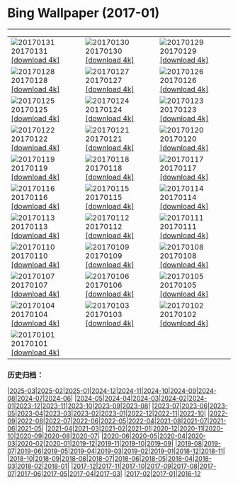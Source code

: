 # Bing Wallpaper (2017-01)
**************

<table><tr><td><img class="wallpaper" src="https://www.bing.com/az/hprichbg/rb/GBRISS_ZH-CN10195808313_1920x1080.jpg" alt="20170131"> 20170131 <a href="https://www.bing.com/az/hprichbg/rb/GBRISS_ZH-CN10195808313_UHD.jpg">[download 4k]</a></td><td><img class="wallpaper" src="https://www.bing.com/az/hprichbg/rb/FlameTowers_ZH-CN10904980589_1920x1080.jpg" alt="20170130"> 20170130 <a href="https://www.bing.com/az/hprichbg/rb/FlameTowers_ZH-CN10904980589_UHD.jpg">[download 4k]</a></td><td><img class="wallpaper" src="https://www.bing.com/az/hprichbg/rb/SpringCouplet_ZH-CN16366435588_1920x1080.jpg" alt="20170129"> 20170129 <a href="https://www.bing.com/az/hprichbg/rb/SpringCouplet_ZH-CN16366435588_UHD.jpg">[download 4k]</a></td></tr><tr><td><img class="wallpaper" src="https://www.bing.com/az/hprichbg/rb/DoorGods_ZH-CN12360444323_1920x1080.jpg" alt="20170128"> 20170128 <a href="https://www.bing.com/az/hprichbg/rb/DoorGods_ZH-CN12360444323_UHD.jpg">[download 4k]</a></td><td><img class="wallpaper" src="https://www.bing.com/az/hprichbg/rb/ChineseGoldenPheasant_ZH-CN12693021758_1920x1080.jpg" alt="20170127"> 20170127 <a href="https://www.bing.com/az/hprichbg/rb/ChineseGoldenPheasant_ZH-CN12693021758_UHD.jpg">[download 4k]</a></td><td><img class="wallpaper" src="https://www.bing.com/az/hprichbg/rb/Chopstics_ZH-CN11978203109_1920x1080.jpg" alt="20170126"> 20170126 <a href="https://www.bing.com/az/hprichbg/rb/Chopstics_ZH-CN11978203109_UHD.jpg">[download 4k]</a></td></tr><tr><td><img class="wallpaper" src="https://www.bing.com/az/hprichbg/rb/DovrefjellMuskox_ZH-CN14069563613_1920x1080.jpg" alt="20170125"> 20170125 <a href="https://www.bing.com/az/hprichbg/rb/DovrefjellMuskox_ZH-CN14069563613_UHD.jpg">[download 4k]</a></td><td><img class="wallpaper" src="https://www.bing.com/az/hprichbg/rb/VillersAbbey_ZH-CN10373383330_1920x1080.jpg" alt="20170124"> 20170124 <a href="https://www.bing.com/az/hprichbg/rb/VillersAbbey_ZH-CN10373383330_UHD.jpg">[download 4k]</a></td><td><img class="wallpaper" src="https://www.bing.com/az/hprichbg/rb/LuciolaCruciata_ZH-CN9063767400_1920x1080.jpg" alt="20170123"> 20170123 <a href="https://www.bing.com/az/hprichbg/rb/LuciolaCruciata_ZH-CN9063767400_UHD.jpg">[download 4k]</a></td></tr><tr><td><img class="wallpaper" src="https://www.bing.com/az/hprichbg/rb/MontBlancVideo_ZH-CN9230432404_1920x1080.jpg" alt="20170122"> 20170122 <a href="https://www.bing.com/az/hprichbg/rb/MontBlancVideo_ZH-CN9230432404_UHD.jpg">[download 4k]</a></td><td><img class="wallpaper" src="https://www.bing.com/az/hprichbg/rb/PfeifferBeach_ZH-CN13868196659_1920x1080.jpg" alt="20170121"> 20170121 <a href="https://www.bing.com/az/hprichbg/rb/PfeifferBeach_ZH-CN13868196659_UHD.jpg">[download 4k]</a></td><td><img class="wallpaper" src="https://www.bing.com/az/hprichbg/rb/GentooPenguinVideo_ZH-CN9979103072_1920x1080.jpg" alt="20170120"> 20170120 <a href="https://www.bing.com/az/hprichbg/rb/GentooPenguinVideo_ZH-CN9979103072_UHD.jpg">[download 4k]</a></td></tr><tr><td><img class="wallpaper" src="https://www.bing.com/az/hprichbg/rb/IceSculptures_ZH-CN12032666081_1920x1080.jpg" alt="20170119"> 20170119 <a href="https://www.bing.com/az/hprichbg/rb/IceSculptures_ZH-CN12032666081_UHD.jpg">[download 4k]</a></td><td><img class="wallpaper" src="https://www.bing.com/az/hprichbg/rb/MinervaTerrace_ZH-CN10705203937_1920x1080.jpg" alt="20170118"> 20170118 <a href="https://www.bing.com/az/hprichbg/rb/MinervaTerrace_ZH-CN10705203937_UHD.jpg">[download 4k]</a></td><td><img class="wallpaper" src="https://www.bing.com/az/hprichbg/rb/MountOTemanu_ZH-CN10516512008_1920x1080.jpg" alt="20170117"> 20170117 <a href="https://www.bing.com/az/hprichbg/rb/MountOTemanu_ZH-CN10516512008_UHD.jpg">[download 4k]</a></td></tr><tr><td><img class="wallpaper" src="https://www.bing.com/az/hprichbg/rb/LasMedulasFrost_ZH-CN10300016604_1920x1080.jpg" alt="20170116"> 20170116 <a href="https://www.bing.com/az/hprichbg/rb/LasMedulasFrost_ZH-CN10300016604_UHD.jpg">[download 4k]</a></td><td><img class="wallpaper" src="https://www.bing.com/az/hprichbg/rb/BehindTheFalls_ZH-CN6370841810_1920x1080.jpg" alt="20170115"> 20170115 <a href="https://www.bing.com/az/hprichbg/rb/BehindTheFalls_ZH-CN6370841810_UHD.jpg">[download 4k]</a></td><td><img class="wallpaper" src="https://www.bing.com/az/hprichbg/rb/GreatCourt_ZH-CN11131065922_1920x1080.jpg" alt="20170114"> 20170114 <a href="https://www.bing.com/az/hprichbg/rb/GreatCourt_ZH-CN11131065922_UHD.jpg">[download 4k]</a></td></tr><tr><td><img class="wallpaper" src="https://www.bing.com/az/hprichbg/rb/KongdeRi_ZH-CN11743396085_1920x1080.jpg" alt="20170113"> 20170113 <a href="https://www.bing.com/az/hprichbg/rb/KongdeRi_ZH-CN11743396085_UHD.jpg">[download 4k]</a></td><td><img class="wallpaper" src="https://www.bing.com/az/hprichbg/rb/MacaquesWulingyuan_ZH-CN8705472129_1920x1080.jpg" alt="20170112"> 20170112 <a href="https://www.bing.com/az/hprichbg/rb/MacaquesWulingyuan_ZH-CN8705472129_UHD.jpg">[download 4k]</a></td><td><img class="wallpaper" src="https://www.bing.com/az/hprichbg/rb/TempleOfValadier_ZH-CN13184904528_1920x1080.jpg" alt="20170111"> 20170111 <a href="https://www.bing.com/az/hprichbg/rb/TempleOfValadier_ZH-CN13184904528_UHD.jpg">[download 4k]</a></td></tr><tr><td><img class="wallpaper" src="https://www.bing.com/az/hprichbg/rb/NASAEgypt_ZH-CN10985844646_1920x1080.jpg" alt="20170110"> 20170110 <a href="https://www.bing.com/az/hprichbg/rb/NASAEgypt_ZH-CN10985844646_UHD.jpg">[download 4k]</a></td><td><img class="wallpaper" src="https://www.bing.com/az/hprichbg/rb/EifelNPBelgium_ZH-CN12131884508_1920x1080.jpg" alt="20170109"> 20170109 <a href="https://www.bing.com/az/hprichbg/rb/EifelNPBelgium_ZH-CN12131884508_UHD.jpg">[download 4k]</a></td><td><img class="wallpaper" src="https://www.bing.com/az/hprichbg/rb/RossFountain_ZH-CN11490955168_1920x1080.jpg" alt="20170108"> 20170108 <a href="https://www.bing.com/az/hprichbg/rb/RossFountain_ZH-CN11490955168_UHD.jpg">[download 4k]</a></td></tr><tr><td><img class="wallpaper" src="https://www.bing.com/az/hprichbg/rb/TrakaiIslandCastle_ZH-CN14067567252_1920x1080.jpg" alt="20170107"> 20170107 <a href="https://www.bing.com/az/hprichbg/rb/TrakaiIslandCastle_ZH-CN14067567252_UHD.jpg">[download 4k]</a></td><td><img class="wallpaper" src="https://www.bing.com/az/hprichbg/rb/CalevCoyote_ZH-CN8657167059_1920x1080.jpg" alt="20170106"> 20170106 <a href="https://www.bing.com/az/hprichbg/rb/CalevCoyote_ZH-CN8657167059_UHD.jpg">[download 4k]</a></td><td><img class="wallpaper" src="https://www.bing.com/az/hprichbg/rb/RoyalBarge_ZH-CN8556739705_1920x1080.jpg" alt="20170105"> 20170105 <a href="https://www.bing.com/az/hprichbg/rb/RoyalBarge_ZH-CN8556739705_UHD.jpg">[download 4k]</a></td></tr><tr><td><img class="wallpaper" src="https://www.bing.com/az/hprichbg/rb/MacawFlight_ZH-CN10427294606_1920x1080.jpg" alt="20170104"> 20170104 <a href="https://www.bing.com/az/hprichbg/rb/MacawFlight_ZH-CN10427294606_UHD.jpg">[download 4k]</a></td><td><img class="wallpaper" src="https://www.bing.com/az/hprichbg/rb/LakeWakapitu_ZH-CN11335950566_1920x1080.jpg" alt="20170103"> 20170103 <a href="https://www.bing.com/az/hprichbg/rb/LakeWakapitu_ZH-CN11335950566_UHD.jpg">[download 4k]</a></td><td><img class="wallpaper" src="https://www.bing.com/az/hprichbg/rb/CarWash_ZH-CN12705750866_1920x1080.jpg" alt="20170102"> 20170102 <a href="https://www.bing.com/az/hprichbg/rb/CarWash_ZH-CN12705750866_UHD.jpg">[download 4k]</a></td></tr><tr><td><img class="wallpaper" src="https://www.bing.com/az/hprichbg/rb/CabinetClimber_ZH-CN8091149480_1920x1080.jpg" alt="20170101"> 20170101 <a href="https://www.bing.com/az/hprichbg/rb/CabinetClimber_ZH-CN8091149480_UHD.jpg">[download 4k]</a></td><td></td><td></td></tr></table>

### 历史归档：

|[2025-03](/../2025-03/2025-03.md)|[2025-02](/../2025-02/2025-02.md)|[2025-01](/../2025-01/2025-01.md)|[2024-12](/../2024-12/2024-12.md)|[2024-11](/../2024-11/2024-11.md)|[2024-10](/../2024-10/2024-10.md)|[2024-09](/../2024-09/2024-09.md)|[2024-08](/../2024-08/2024-08.md)|[2024-07](/../2024-07/2024-07.md)|[2024-06](/../2024-06/2024-06.md)|
|[2024-05](/../2024-05/2024-05.md)|[2024-04](/../2024-04/2024-04.md)|[2024-03](/../2024-03/2024-03.md)|[2024-02](/../2024-02/2024-02.md)|[2024-01](/../2024-01/2024-01.md)|[2023-12](/../2023-12/2023-12.md)|[2023-11](/../2023-11/2023-11.md)|[2023-10](/../2023-10/2023-10.md)|[2023-09](/../2023-09/2023-09.md)|[2023-08](/../2023-08/2023-08.md)|
|[2023-07](/../2023-07/2023-07.md)|[2023-06](/../2023-06/2023-06.md)|[2023-05](/../2023-05/2023-05.md)|[2023-04](/../2023-04/2023-04.md)|[2023-03](/../2023-03/2023-03.md)|[2023-02](/../2023-02/2023-02.md)|[2023-01](/../2023-01/2023-01.md)|[2022-12](/../2022-12/2022-12.md)|[2022-11](/../2022-11/2022-11.md)|[2022-10](/../2022-10/2022-10.md)|
|[2022-09](/../2022-09/2022-09.md)|[2022-08](/../2022-08/2022-08.md)|[2022-07](/../2022-07/2022-07.md)|[2022-06](/../2022-06/2022-06.md)|[2022-05](/../2022-05/2022-05.md)|[2022-04](/../2022-04/2022-04.md)|[2021-08](/../2021-08/2021-08.md)|[2021-07](/../2021-07/2021-07.md)|[2021-06](/../2021-06/2021-06.md)|[2021-05](/../2021-05/2021-05.md)|
|[2021-04](/../2021-04/2021-04.md)|[2021-03](/../2021-03/2021-03.md)|[2021-02](/../2021-02/2021-02.md)|[2021-01](/../2021-01/2021-01.md)|[2020-12](/../2020-12/2020-12.md)|[2020-11](/../2020-11/2020-11.md)|[2020-10](/../2020-10/2020-10.md)|[2020-09](/../2020-09/2020-09.md)|[2020-08](/../2020-08/2020-08.md)|[2020-07](/../2020-07/2020-07.md)|
|[2020-06](/../2020-06/2020-06.md)|[2020-05](/../2020-05/2020-05.md)|[2020-04](/../2020-04/2020-04.md)|[2020-03](/../2020-03/2020-03.md)|[2020-02](/../2020-02/2020-02.md)|[2020-01](/../2020-01/2020-01.md)|[2019-12](/../2019-12/2019-12.md)|[2019-11](/../2019-11/2019-11.md)|[2019-10](/../2019-10/2019-10.md)|[2019-09](/../2019-09/2019-09.md)|
|[2019-08](/../2019-08/2019-08.md)|[2019-07](/../2019-07/2019-07.md)|[2019-06](/../2019-06/2019-06.md)|[2019-05](/../2019-05/2019-05.md)|[2019-04](/../2019-04/2019-04.md)|[2019-03](/../2019-03/2019-03.md)|[2019-02](/../2019-02/2019-02.md)|[2019-01](/../2019-01/2019-01.md)|[2018-12](/../2018-12/2018-12.md)|[2018-11](/../2018-11/2018-11.md)|
|[2018-10](/../2018-10/2018-10.md)|[2018-09](/../2018-09/2018-09.md)|[2018-08](/../2018-08/2018-08.md)|[2018-07](/../2018-07/2018-07.md)|[2018-06](/../2018-06/2018-06.md)|[2018-05](/../2018-05/2018-05.md)|[2018-04](/../2018-04/2018-04.md)|[2018-03](/../2018-03/2018-03.md)|[2018-02](/../2018-02/2018-02.md)|[2018-01](/../2018-01/2018-01.md)|
|[2017-12](/../2017-12/2017-12.md)|[2017-11](/../2017-11/2017-11.md)|[2017-10](/../2017-10/2017-10.md)|[2017-09](/../2017-09/2017-09.md)|[2017-08](/../2017-08/2017-08.md)|[2017-07](/../2017-07/2017-07.md)|[2017-06](/../2017-06/2017-06.md)|[2017-05](/../2017-05/2017-05.md)|[2017-04](/../2017-04/2017-04.md)|[2017-03](/../2017-03/2017-03.md)|
|[2017-02](/../2017-02/2017-02.md)|[2017-01](/2017-01.md)|[2016-12](/../2016-12/2016-12.md)